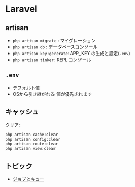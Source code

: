 # Laravel

## artisan

- `php artisan migrate` : マイグレーション
- `php artisan db` : データベースコンソール
- `php artisan key:generate`: APP_KEY の生成と設定(`.env`)
- `php artisan tinker`: REPL コンソール

## `.env`

- デフォルト値
- OSから引き継がれる 値が優先されます

## キャッシュ

クリア:

~~~zsh
php artisan cache:clear
php artisan config:clear
php artisan route:clear
php artisan view:clear
~~~

## トピック

- [ジョブとキュー](queue.md)
